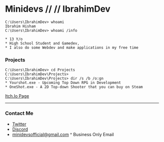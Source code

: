 # Minidevs // // IbrahimDev 
```console
C:\Users\IbrahimDev> whoami
Ibrahim Hisham
C:\Users\IbrahimDev> whoami /info

* 13 Y/o 
* High School Student and Gamedev, 
* I also do some Webdev and make applications in my free time

```


### Projects
```console
C:\Users\IbrahimDev> cd Projects
C:\Users\IbrahimDev\Projects>
C:\Users\IbrahimDev\Projects> dir /s /b /o:gn
* Yourshot.exe - Upcoming Top Down RPG in Development
* OneShot.exe - A 2D Top-down Shooter that you can buy on Steam
```
[Itch.Io Page](https://https://minidevs.itch.io/) 

---
### Contact Me
* [Twitter](https://twitter.com/minidevz)
* [Discord](https://discord.gg/czapc6C)
* minidevsofficial@gmail.com
  ^ Business Only Email



